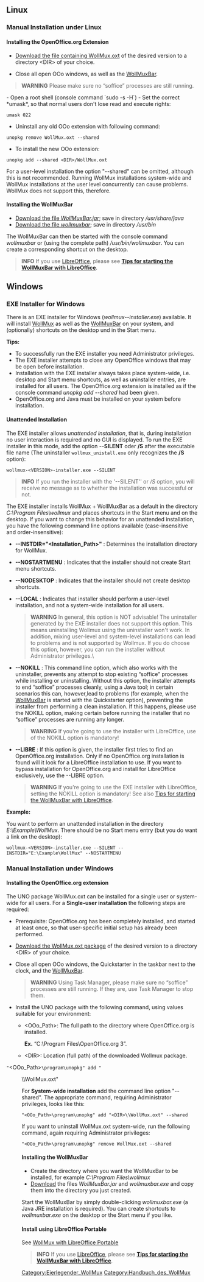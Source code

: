 Linux
-----

### Manual Installation under Linux

#### Installing the OpenOffice.org Extension

-   [Download the file containing WollMux.oxt](Download_WollMux.md "wikilink") of the desired version to a directory &lt;DIR&gt; of your choice.

-   Close all open OOo windows, as well as the
    [WollMuxBar](WollMuxBar "wikilink").

> **WARNING** Please make sure no “soffice” processes are still running.

</div>
-   Open a root shell (console command `sudo -s -H`)
-   Set the correct *umask*, so that normal users don't lose read and
    execute rights:

`umask 022`

-   Uninstall any old OOo extension with following command:

`unopkg remove WollMux.oxt --shared`

-   To install the new OOo extension:

`unopkg add --shared <DIR>/WollMux.oxt`

For a user-level installation the option "--shared" can be omitted,
although this is not recommended. Running WollMux installations
system-wide and WollMux installations at the user level concurrently can
cause problems. WollMux does not support this, therefore.

#### Installing the WollMuxBar

-   [Download the file *WollMuxBar.jar*](Download_WollMux.md "wikilink");
    save in directory */usr/share/java*
-   [Download the file *wollmuxbar*](Download_WollMux.md "wikilink"); save
    in directory */usr/bin*

The WollMuxBar can then be started with the console command *wollmuxbar*
or (using the complete path) */usr/bin/wollmuxbar*. You can create a
corresponding shortcut on the desktop.


> **INFO** If you use [LibreOffice](http://www.libreoffice.org), please see **[Tips for starting the WollMuxBar with LibreOffice](WollMuxBar.md#libreoffice "wikilink")**.

Windows
-------

### EXE Installer for Windows

There is an EXE installer for Windows
(*wollmux-<VERSION>-installer.exe*) available. It will install
[WollMux](WollMux.md "wikilink") as well as the
[WollMuxBar](WollMuxBar.md "wikilink") on your system, and (optionally)
shortcuts on the desktop und in the Start menu.

**Tips:**

-   To successfully run the EXE installer you need
    Administrator privileges.
-   The EXE installer attempts to close any OpenOffice windows that may
    be open before installation.
-   Installation with the EXE installer always takes place
    system-wide, i.e. desktop and Start menu shortcuts, as well as
    uninstaller entries, are installed for all users. The OpenOffice.org
    extension is installed as if the console command *unopkg add
    --shared* had been given.
-   OpenOffice.org and Java must be installed on your system
    before installation.

#### Unattended Installation

The EXE installer allows *unattended installation*, that is, during
installation no user interaction is required and no GUI is displayed. To
run the EXE installer in this mode, add the option **--SILENT** oder
**/S** after the executable file name (The uninstaller
`wollmux_unistall.exe` only recognizes the **/S** option):

`wollmux-<VERSION>-installer.exe --SILENT`

> **INFO** If you run the installer with the '--SILENT'' or */S* option,
you will receive no message as to whether the installation was
successful or not.

The EXE installer installs WollMux + WollMuxBar as a default in the
directory *C:\\Program Files\\wollmux* and places shortcuts in the Start
menu and on the desktop. If you want to change this behavior for an
unattended installation, you have the following command line options
available (case-insensitive and order-insensitive):

- **--INSTDIR="&lt;Installation_Path&gt;"** : Determines the installation directory for WollMux.
- **--NOSTARTMENU** : Indicates that the installer should not create Start menu shortcuts.
- **--NODESKTOP** : Indicates that the installer should not create desktop shortcuts.
- **--LOCAL** : Indicates that installer should perform a user-level installation, and not a system-wide installation for all users.

  > **WARNING** In general, this option is NOT advisable! The uninstaller generated by the EXE installer does not support this option. This means uninstalling Wollmux using the uninstaller won't work. In addition, mixing user-level and system-level installations can lead to problems and is not supported by Wollmux. If you do choose this option, however, you can run the installer without Administrator privileges.\

- **--NOKILL** : This command line option, which also works with the uninstaller, prevents any attempt to stop existing “soffice” processes while installing or uninstalling. Without this option, the installer attempts to end “soffice” processes cleanly, using a Java tool; in certain scenarios this can, however,lead to problems (for example, when the [WollMuxBar](WollMuxBar "wikilink") is started with the Quickstarter option), preventing the installer from performing a clean installation. If this happens, please use the NOKILL option, making certain before running the installer that no “soffice” processes are running any longer.

  > **WANRING** If you're going to use the installer with LibreOffice, use of the NOKILL option is mandatory!

- **--LIBRE** : If this option is given, the installer first tries to find an OpenOffice.org installation. Only if no OpenOffice.org installation is found will it look for a LibreOffice installation to use. If you want to bypass installation for OpenOffice.org and install for LibreOffice exclusively, use the --LIBRE option.

  > **WARNING** If you're going to use the EXE installer with LibreOffice, setting the NOKILL option is mandatory! See also [Tips for starting the WollMuxBar with LibreOffice](WollMuxBar#LibreOffice "wikilink").

**Example:**

You want to perform an unattended installation in the directory
*E:\\Example\\WollMux*. There should be no Start menu entry (but you do
want a link on the desktop):

`wollmux-<VERSION>-installer.exe --SILENT --INSTDIR="E:\Example\WollMux" --NOSTARTMENU`

### Manual Installation under Windows

#### Installing the OpenOffice.org extension

The UNO package WollMux.oxt can be installed for a single user or
system-wide for all users. For a **Single-user installation** the
following steps are required:

-   Prerequisite: OpenOffice.org has been completely installed, and
    started at least once, so that user-specific initial setup has
    already been performed.
-   [Download the WollMux.oxt package](Download_WollMux.md "wikilink") of
    the desired version to a directory &lt;DIR&gt; of your choice.

-   Close all open OOo windows, the Quickstarter in the taskbar next to
    the clock, and the [WollMuxBar](WollMuxBar "wikilink").

    > **WARNING** Using Task Manager, please make sure no “soffice” processes
are still running. If they are, use Task Manager to stop them.

-   Install the UNO package with the following command, using values
    suitable for your environment:
    -   &lt;OOo_Path&gt;: The full path to the directory where OpenOffice.org
        is installed.

        **Ex.** “C:\\Program Files\\OpenOffice.org 3”.
    -   &lt;DIR&gt;: Location (full path) of the downloaded Wollmux package.

`"`<OOo_Path>`\program\unopkg" add "`

<DIR>
\\WollMux.oxt"

For **System-wide installation** add the command line option "--shared".
The appropriate command, requiring Administrator privileges, looks like
this:

`"<OOo_Path>\program\unopkg" add "<DIR>\\WollMux.oxt" --shared`

If you want to uninstall WollMux.oxt system-wide, run the following
command, again requiring Administrator privileges:

`"<OOo_Path>\program\unopkg" remove WollMux.oxt --shared`

#### Installing the WollMuxBar

-   Create the directory where you want the WollMuxBar to be installed,
    for example *C:\\Program Files\\wollmux*
-   [Download](Download_WollMux.md "wikilink") the files *WollMuxBar.jar*
    and *wollmuxbar.exe* and copy them into the directory you
    just created.

Start the WollMuxBar by simply double-clicking *wollmuxbar.exe* (a Java
JRE installation is required). You can create shortcuts to
*wollmuxbar.exe* on the desktop or the Start menu if you like.

#### Install using LibreOffice Portable

See [WollMux with LibreOffice Portable](WollMux_mit_LibreOffice_Portable.md "wikilink")

> **INFO** If you use [LibreOffice](http://www.libreoffice.org), please see **[Tips for starting the WollMuxBar with LibreOffice](WollMuxBar#LibreOffice "wikilink")**.

<Category:Eierlegender_WollMux> <Category:Handbuch_des_WollMux>
